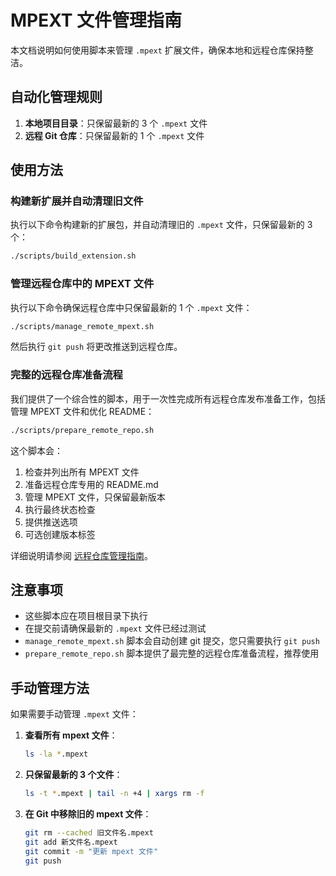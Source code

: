 # MPEXT 文件管理指南

本文档说明如何使用脚本来管理 `.mpext` 扩展文件，确保本地和远程仓库保持整洁。

## 自动化管理规则

1. **本地项目目录**：只保留最新的 3 个 `.mpext` 文件
2. **远程 Git 仓库**：只保留最新的 1 个 `.mpext` 文件

## 使用方法

### 构建新扩展并自动清理旧文件

执行以下命令构建新的扩展包，并自动清理旧的 `.mpext` 文件，只保留最新的 3 个：

```bash
./scripts/build_extension.sh
```

### 管理远程仓库中的 MPEXT 文件

执行以下命令确保远程仓库中只保留最新的 1 个 `.mpext` 文件：

```bash
./scripts/manage_remote_mpext.sh
```

然后执行 `git push` 将更改推送到远程仓库。

### 完整的远程仓库准备流程

我们提供了一个综合性的脚本，用于一次性完成所有远程仓库发布准备工作，包括管理 MPEXT 文件和优化 README：

```bash
./scripts/prepare_remote_repo.sh
```

这个脚本会：

1. 检查并列出所有 MPEXT 文件
2. 准备远程仓库专用的 README.md
3. 管理 MPEXT 文件，只保留最新版本
4. 执行最终状态检查
5. 提供推送选项
6. 可选创建版本标签

详细说明请参阅 [远程仓库管理指南](./REMOTE_REPO_GUIDE.md)。

## 注意事项

- 这些脚本应在项目根目录下执行
- 在提交前请确保最新的 `.mpext` 文件已经过测试
- `manage_remote_mpext.sh` 脚本会自动创建 git 提交，您只需要执行 `git push`
- `prepare_remote_repo.sh` 脚本提供了最完整的远程仓库准备流程，推荐使用

## 手动管理方法

如果需要手动管理 `.mpext` 文件：

1. **查看所有 mpext 文件**：

   ```bash
   ls -la *.mpext
   ```

2. **只保留最新的 3 个文件**：

   ```bash
   ls -t *.mpext | tail -n +4 | xargs rm -f
   ```

3. **在 Git 中移除旧的 mpext 文件**：
   ```bash
   git rm --cached 旧文件名.mpext
   git add 新文件名.mpext
   git commit -m "更新 mpext 文件"
   git push
   ```
